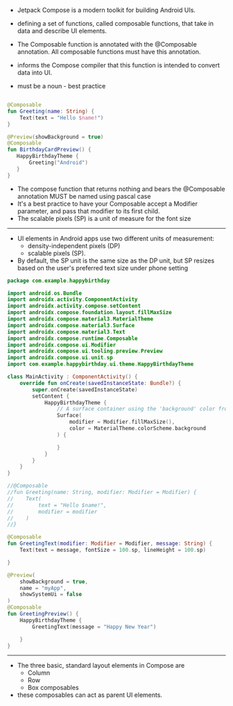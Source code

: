 
- Jetpack Compose is a modern toolkit for building Android UIs.
- defining a set of functions, called composable functions, that take in data and describe UI elements.

- The Composable function is annotated with the @Composable annotation. All composable functions must have this annotation.
- informs the Compose compiler that this function is intended to convert data into UI.
- must be a noun - best practice
 
```kt

@Composable
fun Greeting(name: String) {
    Text(text = "Hello $name!")
}

@Preview(showBackground = true)
@Composable
fun BirthdayCardPreview() {
   HappyBirthdayTheme {
       Greeting("Android")
   }
}

```

- The compose function that returns nothing and bears the @Composable annotation MUST be named using pascal case
- It's a best practice to have your Composable accept a Modifier parameter, and pass that modifier to its first child.
- The scalable pixels (SP) is a unit of measure for the font size

---

- UI elements in Android apps use two different units of measurement:
   -  density-independent pixels (DP)
   -  scalable pixels (SP).
- By default, the SP unit is the same size as the DP unit, but SP resizes based on the user's preferred text size under phone setting


```kt
package com.example.happybirthday

import android.os.Bundle
import androidx.activity.ComponentActivity
import androidx.activity.compose.setContent
import androidx.compose.foundation.layout.fillMaxSize
import androidx.compose.material3.MaterialTheme
import androidx.compose.material3.Surface
import androidx.compose.material3.Text
import androidx.compose.runtime.Composable
import androidx.compose.ui.Modifier
import androidx.compose.ui.tooling.preview.Preview
import androidx.compose.ui.unit.sp
import com.example.happybirthday.ui.theme.HappyBirthdayTheme

class MainActivity : ComponentActivity() {
    override fun onCreate(savedInstanceState: Bundle?) {
        super.onCreate(savedInstanceState)
        setContent {
            HappyBirthdayTheme {
                // A surface container using the 'background' color from the theme
                Surface(
                    modifier = Modifier.fillMaxSize(),
                    color = MaterialTheme.colorScheme.background
                ) {

                }
            }
        }
    }
}

//@Composable
//fun Greeting(name: String, modifier: Modifier = Modifier) {
//    Text(
//        text = "Hello $name!",
//        modifier = modifier
//    )
//}

@Composable
fun GreetingText(modifier: Modifier = Modifier, message: String) {
    Text(text = message, fontSize = 100.sp, lineHeight = 100.sp)

}

@Preview(
    showBackground = true,
    name = "myApp",
    showSystemUi = false
)
@Composable
fun GreetingPreview() {
    HappyBirthdayTheme {
        GreetingText(message = "Happy New Year")

    }
}
```
---

- The three basic, standard layout elements in Compose are
   - Column
   - Row
   - Box composables
 - these composables can act as parent UI elements.














